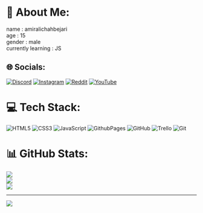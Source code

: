# 💫 About Me:
name : amiralichahbejari<br>age : 15<br>gender : male<br>currently learning : JS


## 🌐 Socials:
[![Discord](https://img.shields.io/badge/Discord-%237289DA.svg?logo=discord&logoColor=white)](https://discord.gg/<https://discord.com/users/1055495388179738675>) [![Instagram](https://img.shields.io/badge/Instagram-%23E4405F.svg?logo=Instagram&logoColor=white)](https://instagram.com/amiralichahbejary) [![Reddit](https://img.shields.io/badge/Reddit-%23FF4500.svg?logo=Reddit&logoColor=white)](https://reddit.com/user/192_blade) [![YouTube](https://img.shields.io/badge/YouTube-%23FF0000.svg?logo=YouTube&logoColor=white)](https://youtube.com/@@AmiraliChahbejary) 

# 💻 Tech Stack:
![HTML5](https://img.shields.io/badge/html5-%23E34F26.svg?style=for-the-badge&logo=html5&logoColor=white) ![CSS3](https://img.shields.io/badge/css3-%231572B6.svg?style=for-the-badge&logo=css3&logoColor=white) ![JavaScript](https://img.shields.io/badge/javascript-%23323330.svg?style=for-the-badge&logo=javascript&logoColor=%23F7DF1E) ![GithubPages](https://img.shields.io/badge/github%20pages-121013?style=for-the-badge&logo=github&logoColor=white) ![GitHub](https://img.shields.io/badge/github-%23121011.svg?style=for-the-badge&logo=github&logoColor=white) ![Trello](https://img.shields.io/badge/Trello-%23026AA7.svg?style=for-the-badge&logo=Trello&logoColor=white) ![Git](https://img.shields.io/badge/git-%23F05033.svg?style=for-the-badge&logo=git&logoColor=white)
# 📊 GitHub Stats:
![](https://github-readme-stats.vercel.app/api?username=amirali192&theme=midnight-purple&hide_border=true&include_all_commits=true&count_private=false)<br/>
![](https://github-readme-streak-stats.herokuapp.com/?user=amirali192&theme=midnight-purple&hide_border=true)<br/>
![](https://github-readme-stats.vercel.app/api/top-langs/?username=amirali192&theme=midnight-purple&hide_border=true&include_all_commits=true&count_private=false&layout=compact)

---
[![](https://visitcount.itsvg.in/api?id=amirali192&icon=5&color=6)](https://visitcount.itsvg.in)

<!-- Proudly created with GPRM ( https://gprm.itsvg.in ) -->
